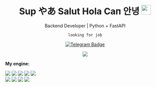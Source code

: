 <div id="header" align="center">
  
  <h1>
    Sup やあ Salut Hola Сап 안녕
    <img src="https://i.ibb.co/7zDcnfm/capi-heart.gif" width="30px"/>
  </h1>
  
  <p>Backend Developer | Python + FastAPI</p>
  <p><code>looking for job</code></p>
  <div id="badges">
  <a href="https://t.me/shinkranel">
    <img src="https://img.shields.io/badge/Telegram-blue?style=for-the-badge&logo=Telegram&logoColor=white" alt="Telegram Badge"/>
  </a>
  <p>
    <a href="https://leetcode.com/u/ShinKranel/">
      <img src="https://img.shields.io/badge/leetcode-ffffff"></span>
    </a>
  </p>
  </div>

  </div>
  <p><b>My engine:</b></p>
  <div>
    <span><img src="https://img.shields.io/badge/FastAPI-4400aa?style=for-the-badge&logo=fastapi"></span>
    <span><img src="https://img.shields.io/badge/python-4400aa?style=for-the-badge&logo=python&logoColor=ffdd54"></span>
    <span><img src="https://img.shields.io/badge/pytest-4400aa?style=for-the-badge&logo=pytest"></span>
    <span><img src="https://img.shields.io/badge/redis-4400aa?style=for-the-badge&logo=redis&logoColor=white"></span>
     <span><img src="https://img.shields.io/badge/postgres-4400aa?style=for-the-badge&logo=postgresql&logoColor=white"></span>
  </div>
  
  <div>
    <span><img src="https://img.shields.io/badge/SQLAlchemy-4400aa?style=for-the-badge&logo=sqlalchemy"></span>
    <span><img src="https://img.shields.io/badge/alembic-4400aa?style=for-the-badge&logo=alembic"></span>
    <span><img src="https://img.shields.io/badge/docker-4400aa?style=for-the-badge&logo=docker&logoColor=white"></span>
    <span><img src="https://img.shields.io/badge/Manjaro-4400aa?style=for-the-badge&logo=Manjaro&logoColor=white"></span>
  </div>

